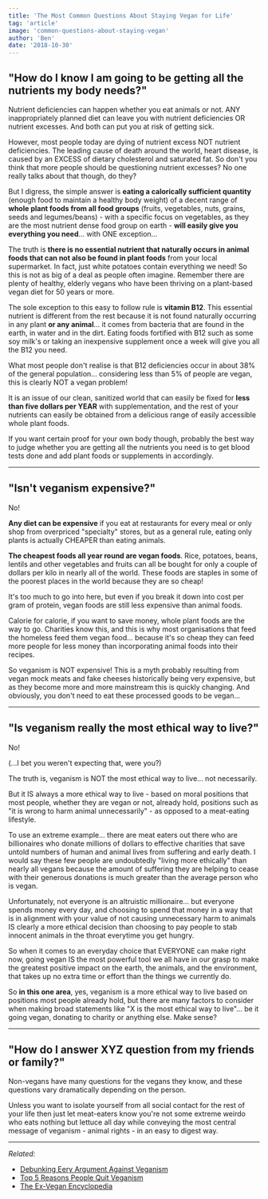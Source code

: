 ```yaml
---
title: 'The Most Common Questions About Staying Vegan for Life'
tag: 'article'
image: 'common-questions-about-staying-vegan'
author: 'Ben'
date: '2018-10-30'
---
```


## "How do I know I am going to be getting all the nutrients my body needs?"

Nutrient deficiencies can happen whether you eat animals or not. ANY inappropriately planned diet can leave you with nutrient deficiencies OR nutrient excesses. And both can put you at risk of getting sick.

However, most people today are dying of nutrient excess NOT nutrient deficiencies. The leading cause of death around the world, heart disease, is caused by an EXCESS of dietary cholesterol and saturated fat. So don't you think that more people should be questioning nutrient excesses? No one really talks about that though, do they?

But I digress, the simple answer is **eating a calorically sufficient quantity** (enough food to maintain a healthy body weight) of a decent range of **whole plant foods from all food groups** (fruits, vegetables, nuts, grains, seeds and legumes/beans) - with a specific focus on vegetables, as they are the most nutrient dense food group on earth - **will easily give you everything you need**... with ONE exception...

The truth is **there is no essential nutrient that naturally occurs in animal foods that can not also be found in plant foods** from your local supermarket. In fact, just white potatoes contain everything we need! So this is not as big of a deal as people often imagine. Remember there are plenty of healthy, elderly vegans who have been thriving on a plant-based vegan diet for 50 years or more.

The sole exception to this easy to follow rule is **vitamin B12**. This essential nutrient is different from the rest because it is not found naturally occurring in any plant **or any animal**... it comes from bacteria that are found in the earth, in water and in the dirt. Eating foods fortified with B12 such as some soy milk's or taking an inexpensive supplement once a week will give you all the B12 you need.

What most people don't realise is that B12 deficiencies occur in about 38% of the general population... considering less than 5% of people are vegan, this is clearly NOT a vegan problem!

It is an issue of our clean, sanitized world that can easily be fixed for **less than five dollars per YEAR** with supplementation, and the rest of your nutrients can easily be obtained from a delicious range of easily accessible whole plant foods.

If you want certain proof for your own body though, probably the best way to judge whether you are getting all the nutrients you need is to get blood tests done and add plant foods or supplements in accordingly.

---

## "Isn't veganism expensive?"

No!

**Any diet can be expensive** if you eat at restaurants for every meal or only shop from overpriced "specialty" stores, but as a general rule, eating only plants is actually CHEAPER than eating animals.

**The cheapest foods all year round are vegan foods**. Rice, potatoes, beans, lentils and other vegetables and fruits can all be bought for only a couple of dollars per kilo in nearly all of the world. These foods are staples in some of the poorest places in the world because they are so cheap!

It's too much to go into here, but even if you break it down into cost per gram of protein, vegan foods are still less expensive than animal foods.

Calorie for calorie, if you want to save money, whole plant foods are the way to go. Charities know this, and this is why most organisations that feed the homeless feed them vegan food... because it's so cheap they can feed more people for less money than incorporating animal foods into their recipes.

So veganism is NOT expensive! This is a myth probably resulting from vegan mock meats and fake cheeses historically being very expensive, but as they become more and more mainstream this is quickly changing. And obviously, you don't need to eat these processed goods to be vegan...

---

## "Is veganism really the most ethical way to live?"

No!

(...I bet you weren't expecting that, were you?)

The truth is, veganism is NOT the most ethical way to live... not necessarily.

But it IS always a more ethical way to live - based on moral positions that most people, whether they are vegan or not, already hold, positions such as "it is wrong to harm animal unnecessarily" - as opposed to a meat-eating lifestyle.

To use an extreme example... there are meat eaters out there who are billionaires who donate millions of dollars to effective charities that save untold numbers of human and animal lives from suffering and early death. I would say these few people are undoubtedly "living more ethically" than nearly all vegans because the amount of suffering they are helping to cease with their generous donations is much greater than the average person who is vegan.

Unfortunately, not everyone is an altruistic millionaire... but everyone spends money every day, and choosing to spend that money in a way that is in alignment with your value of not causing unnecessary harm to animals IS clearly a more ethical decision than choosing to pay people to stab innocent animals in the throat everytime you get hungry.

So when it comes to an everyday choice that EVERYONE can make right now, going vegan IS the most powerful tool we all have in our grasp to make the greatest positive impact on the earth, the animals, and the environment, that takes up no extra time or effort than the things we currently do.

So **in this one area**, yes, veganism is a more ethical way to live based on positions most people already hold, but there are many factors to consider when making broad statements like "X is the most ethical way to live"... be it going vegan, donating to charity or anything else. Make sense?

---

## "How do I answer XYZ question from my friends or family?"

Non-vegans have many questions for the vegans they know, and these questions vary dramatically depending on the person.

Unless you want to isolate yourself from all social contact for the rest of your life then just let meat-eaters know you're not some extreme weirdo who eats nothing but lettuce all day while conveying the most central message of veganism - animal rights - in an easy to digest way.

---

_Related:_

- [Debunking Eery Argument Against Veganism](/every-argument-against-veganism)
- [Top 5 Reasons People Quit Veganism](/top-5-reasons-people-dont-stay-vegan-for-life)
- [The Ex-Vegan Encyclopedia](/ex-vegan-encyclopedia)
